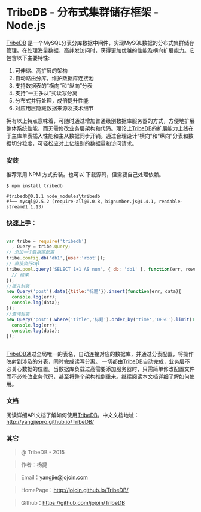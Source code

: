 TribeDB - 分布式集群储存框架 - Node.js
=======


[TribeDB](http://jojoin.github.io/TribeDB/) 是一个MySQL分表分库数据中间件，实现MySQL数据的分布式集群储存管理。在处理海量数据、高并发访问时，获得更加优越的性能及横向扩展能力。它包含以下主要特性:

1. 可伸缩、高扩展的架构
2. 自动路由分库，维护数据库连接池
3. 支持数据表的“横向”和“纵向”分表
4. 支持“一主多从”式读写分离
5. 分布式并行处理，成倍提升性能
6. 对应用层隐藏数据来源及技术细节

拥有以上特点意味着，可随时通过增加普通级别数据库服务器的方式，方便地扩展整体系统性能，而无需修改业务层架构和代码。理论上[TribeDB](http://jojoin.github.io/TribeDB/)的扩展能力上线在于主库单表插入性能和主从数据同步开销。通过合理设计“横向”和“纵向”分表和数据切分粒度，可轻松应对上亿级别的数据量和访问请求。


### 安装

推荐采用 NPM 方式安装。也可以 下载源码，但需要自己处理依赖。

```shell
$ npm install tribedb

#tribedb@0.1.1 node_modules\tribedb
#└── mysql@2.5.2 (require-all@0.0.8, bignumber.js@1.4.1, readable-stream@1.1.13)
```


### 快速上手：

```javascript

var tribe = require('tribedb')
  , Query = tribe.Query;
// 添加一个数据库配置
tribe.config.db('db1',{user:'root'});
// 直接执行sql
tribe.pool.query('SELECT 1+1 AS num', { db: 'db1' }, function(err, rows, fields){
  // 结果
});
//插入封装
new Query('post').data({title:'标题'}).insert(function(err, data){
  console.log(err);
  console.log(data);
});
//查询封装
new Query('post').where('title','标题').order_by('time','DESC').limit(1).select(function(err, data){
  console.log(err);
  console.log(data);
});
    
```

[TribeDB](http://jojoin.github.io/TribeDB/)通过全局唯一的表名，自动连接对应的数据库，并通过分表配置，将操作映射到涉及的分表，同时完成读写分离。 一切都由[TribeDB](http://jojoin.github.io/TribeDB/)自动完成，业务层不必关心数据的位置。当数据库负载过高需要添加服务器时，只需简单修改配置文件而不必修改业务代码，甚至将整个架构推倒重来。继续阅读本文档详细了解如何使用。


### 文档

阅读详细API文档了解如何使用[TribeDB](http://jojoin.github.io/TribeDB/)。中文文档地址：http://yangjiepro.github.io/TribeDB/

### 其它

> @ TribeDB - 2015 

> 作者：杨捷 

> Email：yangjie@jojoin.com 

> HomePage：http://jojoin.github.io/TribeDB/

> Github：https://github.com/jojoin/TribeDB


